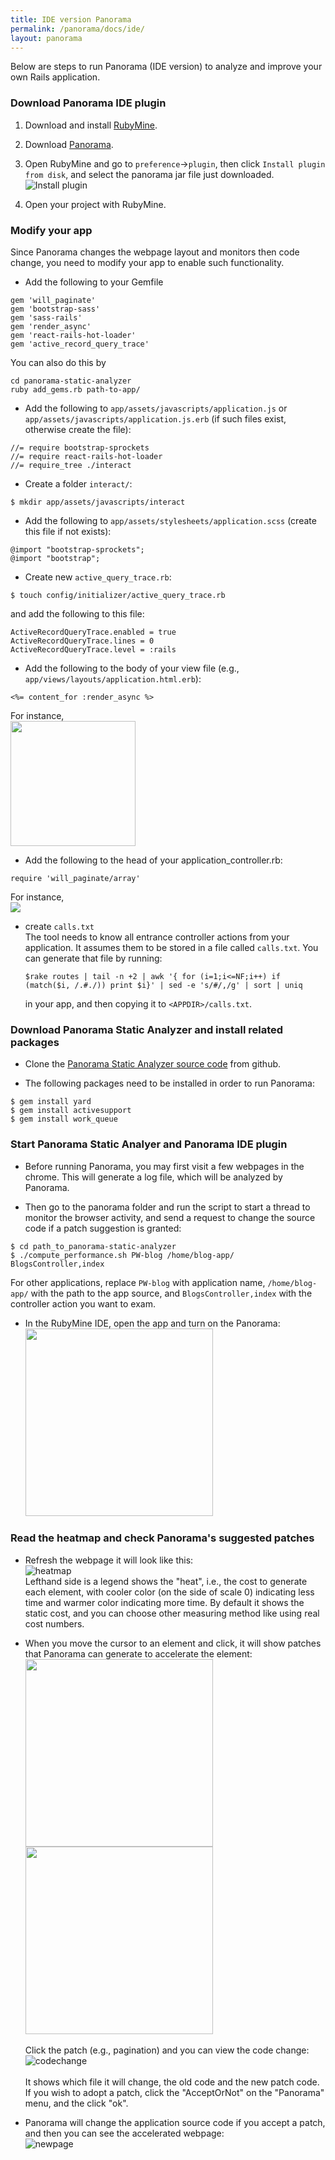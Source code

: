 ```yaml
---
title: IDE version Panorama
permalink: /panorama/docs/ide/
layout: panorama
---
```


<div class="container" markdown="1">
<div class="row" markdown="1">
<div class="col-md-12" markdown="1">

Below are steps to run Panorama (IDE version) to analyze and improve your own Rails application.


### Download Panorama IDE plugin

1. Download and install [RubyMine](https://www.jetbrains.com/ruby/).

2. Download [Panorama](https://plugins.jetbrains.com/plugin/11503-panorama).

3. Open RubyMine and go to `preference`->`plugin`, then click `Install plugin from disk`, and select the panorama jar file just downloaded.<br/>
![Install plugin](../screenshots/load_plugin.png)

4. Open your project with RubyMine.


### Modify your app
Since Panorama changes the webpage layout and monitors then code change, you need to modify your app to enable such functionality.

* Add the following to your Gemfile
```
gem 'will_paginate'
gem 'bootstrap-sass'
gem 'sass-rails'
gem 'render_async'
gem 'react-rails-hot-loader'
gem 'active_record_query_trace'
```
You can also do this by
```
cd panorama-static-analyzer
ruby add_gems.rb path-to-app/
```

* Add the following to `app/assets/javascripts/application.js` or `app/assets/javascripts/application.js.erb` (if such files exist, otherwise create the file):
```
//= require bootstrap-sprockets
//= require react-rails-hot-loader  
//= require_tree ./interact
```

* Create a folder `interact/`:
```
$ mkdir app/assets/javascripts/interact
```

* Add the following to `app/assets/stylesheets/application.scss` (create this file if not exists):
```
@import "bootstrap-sprockets";
@import "bootstrap";
```

* Create new `active_query_trace.rb`:
```
$ touch config/initializer/active_query_trace.rb
```
and add the following to this file:
```
ActiveRecordQueryTrace.enabled = true
ActiveRecordQueryTrace.lines = 0
ActiveRecordQueryTrace.level = :rails
``` 

* Add the following to the body of your view file (e.g., `app/views/layouts/application.html.erb`):
```
<%= content_for :render_async %>
```
For instance,<br/>
<img src="../screenshots/contentfor.png" width="200"><br/>

* Add the following to the head of your application_controller.rb:
```
require 'will_paginate/array'
```
For instance,<br/>
<img src="../screenshots/application_controller.png"><br/>

* create `calls.txt`<br/>
The tool needs to know all entrance controller actions from your application. It assumes them to be stored in a file called `calls.txt`. You can generate that file by running:
  ```
  $rake routes | tail -n +2 | awk '{ for (i=1;i<=NF;i++) if (match($i, /.#./)) print $i}' | sed -e 's/#/,/g' | sort | uniq
  ```
  in your app, and then copying it to `<APPDIR>/calls.txt`.

### Download Panorama Static Analyzer and install related packages
* Clone the [Panorama Static Analyzer source code](https://github.com/hyperloop-rails) from github.

* The following packages need to be installed in order to run Panorama:
```
$ gem install yard
$ gem install activesupport
$ gem install work_queue
```
### Start Panorama Static Analyer and Panorama IDE plugin
* Before running Panorama, you may first visit a few webpages in the chrome. This will generate a log file, which will be analyzed by Panorama.

* Then go to the panorama folder and run the script to start a thread to monitor the browser activity, and send a request to change the source code if a patch suggestion is granted:
```
$ cd path_to_panorama-static-analyzer
$ ./compute_performance.sh PW-blog /home/blog-app/ BlogsController,index
```
For other applications, replace `PW-blog` with application name, `/home/blog-app/` with the path to the app source, and `BlogsController,index` with the controller action you want to exam.

* In the RubyMine IDE, open the app and turn on the Panorama:<br/>
<img src="../screenshots/start_panorama.png" width="300"><br/>

### Read the heatmap and check Panorama's suggested patches
* Refresh the webpage it will look like this:<br/>
![heatmap](../screenshots/heatmap.png)<br/>
Lefthand side is a legend shows the "heat", i.e., the cost to generate each element, with cooler color (on the side of scale 0) indicating less time and warmer color indicating more time. By default it shows the static cost, and you can choose other measuring method like using real cost numbers. 

* When you move the cursor to an element and click, it will show patches that Panorama can generate to accelerate the element:<br/>
<img src="../screenshots/choices1.png" width="300"><br/>
<img src="../screenshots/choices2.png" width="300"><br/><br/>
Click the patch (e.g., pagination) and you can view the code change:
![codechange](../screenshots/codechange.png)<br/><br/>
It shows which file it will change, the old code and the new patch code.
If you wish to adopt a patch, click the "AcceptOrNot" on the "Panorama" menu, and the click "ok".

* Panorama will change the application source code if you accept a patch, and then you can see the accelerated webpage:<br/>
![newpage](../screenshots/newpage.png)<br/>



</div>
</div>
</div>
